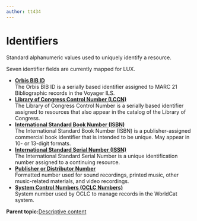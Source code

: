 ```yaml
---
author: tt434
---
```


# Identifiers

Standard alphanumeric values used to uniquely identify a resource.

Seven identifier fields are currently mapped for LUX.

-   **[Orbis BIB ID](../tasks/identifiers/orbis_bib_id.md)**  
The Orbis BIB ID is a serially based identifier assigned to MARC 21 Bibliographic records in the Voyager ILS.
-   **[Library of Congress Control Number \(LCCN\)](../tasks/identifiers/library_of_congress_control_number_lccn.md)**  
The Library of Congress Control Number is a serially based identifier assigned to resources that also appear in the catalog of the Library of Congress.
-   **[International Standard Book Number \(ISBN\)](../tasks/identifiers/international_standard_book_number_isbn.md)**  
The International Standard Book Number \(ISBN\) is a publisher-assigned commercial book identifier that is intended to be unique. May appear in 10- or 13-digit formats.
-   **[International Standard Serial Number \(ISSN\)](../tasks/identifiers/international_standard_serial_number_issn.md)**  
The International Standard Serial Number is a unique identification number assigned to a continuing resource.
-   **[Publisher or Distributor Number](../tasks/identifiers/publisher_or_distributor_number.md)**  
Formatted number used for sound recordings, printed music, other music-related materials, and video recordings.
-   **[System Control Numbers \(OCLC Numbers\)](../tasks/identifiers/oclc_numbers.md)**  
System number used by OCLC to manage records in the WorldCat system.

**Parent topic:**[Descriptive content](../concepts/descriptive_content.md)

